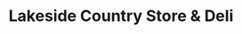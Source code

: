 ---
title: "Lakeside Country Store & Deli"
url: /cougar/lakeside-country-store-and-deli/
shop: convenience
---